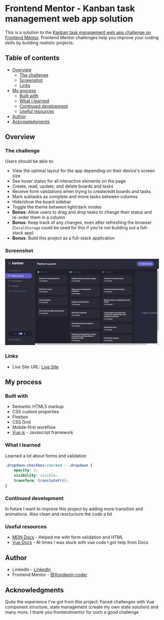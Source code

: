 # Frontend Mentor - Kanban task management web app solution

This is a solution to the [Kanban task management web app challenge on Frontend Mentor](https://www.frontendmentor.io/challenges/kanban-task-management-web-app-wgQLt-HlbB). Frontend Mentor challenges help you improve your coding skills by building realistic projects.

## Table of contents

-   [Overview](#overview)
    -   [The challenge](#the-challenge)
    -   [Screenshot](#screenshot)
    -   [Links](#links)
-   [My process](#my-process)
    -   [Built with](#built-with)
    -   [What I learned](#what-i-learned)
    -   [Continued development](#continued-development)
    -   [Useful resources](#useful-resources)
-   [Author](#author)
-   [Acknowledgments](#acknowledgments)

## Overview

### The challenge

Users should be able to:

-   View the optimal layout for the app depending on their device's screen size
-   See hover states for all interactive elements on the page
-   Create, read, update, and delete boards and tasks
-   Receive form validations when trying to create/edit boards and tasks
-   Mark subtasks as complete and move tasks between columns
-   Hide/show the board sidebar
-   Toggle the theme between light/dark modes
-   **Bonus**: Allow users to drag and drop tasks to change their status and re-order them in a column
-   **Bonus**: Keep track of any changes, even after refreshing the browser (`localStorage` could be used for this if you're not building out a full-stack app)
-   **Bonus**: Build this project as a full-stack application

### Screenshot

![](./screenshot.png)

### Links

-   Live Site URL: [Live Site](https://vue-kanban-app.netlify.app)

## My process

### Built with

-   Semantic HTML5 markup
-   CSS custom properties
-   Flexbox
-   CSS Grid
-   Mobile-first workflow
-   [Vue.js](https://vuejs.org/) - Javascript framework

### What I learned

Learned a lot about forms and validation

```css
.dropdown-checkbox:checked ~ .dropdown {
	opacity: 1;
	visibility: visible;
	transform: translateY(0);
}
```

### Continued development

In future I want to improve this project by adding more transition and animations. Also clean and resctucture the code a bit

### Useful resources

-   [MDN Docs](https://developer.mozilla.org/en-US/) - Helped me with form validation and HTML
-   [Vue Docs](https://vuejs.org/) - At times I was stuck with vue code I got help from Docs

## Author

-   LinkedIn - [LinkedIn](https://www.linkedin.com/in/xondamir-nazrullayev/)
-   Frontend Mentor - [@Xondamir-coder](https://www.frontendmentor.io/profile/Xondamir-coder)

## Acknowledgments

Quite the experience I've got from this project. Faced challenges with Vue component structure, state management (create my own state solution) and many more. I thank you frontendmentor for such a good challenge
